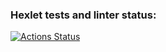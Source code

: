### Hexlet tests and linter status:
[![Actions Status](https://github.com/rnixik-hex/php-project-lvl2/workflows/hexlet-check/badge.svg)](https://github.com/rnixik-hex/php-project-lvl2/actions)